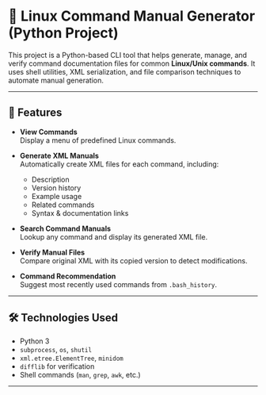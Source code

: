# 🐧 Linux Command Manual Generator (Python Project)

This project is a Python-based CLI tool that helps generate, manage, and verify command documentation files for common **Linux/Unix commands**. It uses shell utilities, XML serialization, and file comparison techniques to automate manual generation.


---

## 🚀 Features

- **View Commands**  
  Display a menu of predefined Linux commands.

- **Generate XML Manuals**  
  Automatically create XML files for each command, including:
  - Description
  - Version history
  - Example usage
  - Related commands
  - Syntax & documentation links

- **Search Command Manuals**  
  Lookup any command and display its generated XML file.

- **Verify Manual Files**  
  Compare original XML with its copied version to detect modifications.

- **Command Recommendation**  
  Suggest most recently used commands from `.bash_history`.

---

## 🛠 Technologies Used

- Python 3
- `subprocess`, `os`, `shutil`
- `xml.etree.ElementTree`, `minidom`
- `difflib` for verification
- Shell commands (`man`, `grep`, `awk`, etc.)

---



